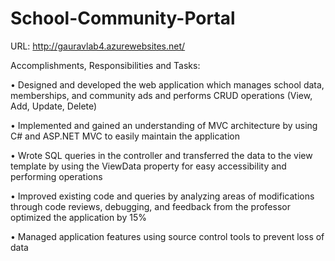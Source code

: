 # School-Community-Portal

URL: http://gauravlab4.azurewebsites.net/

Accomplishments, Responsibilities and Tasks:

•	Designed and developed the web application which manages school data, memberships, and community ads and performs CRUD operations (View, Add, Update, Delete)

•	Implemented and gained an understanding of MVC architecture by using C# and ASP.NET MVC to easily maintain the application

•	Wrote SQL queries in the controller and transferred the data to the view template by using the ViewData property for easy accessibility and performing operations

•	Improved existing code and queries by analyzing areas of modifications through code reviews, debugging, and feedback from the professor optimized the application by 15%

•	Managed application features using source control tools to prevent loss of data


